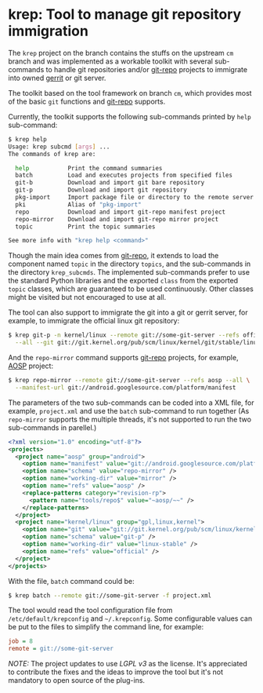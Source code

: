 krep: Tool to manage git repository immigration
================================================

The `krep` project on the branch contains the stuffs on the upstream `cm`
branch and was implemented as a workable toolkit with several sub-commands to
handle git repositories and/or [git-repo] projects to immigrate into owned
[gerrit] or git server.

The toolkit based on the tool framework on branch `cm`, which provides most of
the basic `git` functions and [git-repo] supports.

Currently, the toolkit supports the following sub-commands printed by `help`
sub-command:

```bash
$ krep help
Usage: krep subcmd [args] ...
The commands of krep are:

  help           Print the command summaries
  batch          Load and executes projects from specified files
  git-b          Download and import git bare repository
  git-p          Download and import git repository
  pkg-import     Import package file or directory to the remote server
  pki            Alias of "pkg-import"
  repo           Download and import git-repo manifest project
  repo-mirror    Download and import git-repo mirror project
  topic          Print the topic summaries

See more info with "krep help <command>"
```

Though the main idea comes from [git-repo][], it extends to load the component
named `topic` in the directory `topics`, and the sub-commands in the directory
`krep_subcmds`. The implemented sub-commands prefer to use the standard Python
libraries and the exported `class` from the exported `topic` classes, which are
guaranteed to be used continuously. Other classes might be visited but not
encouraged to use at all.

The tool can also support to immigrate the git into a git or gerrit server, for
example, to immigrate the official linux git repository:

```bash
$ krep git-p -n kernel/linux --remote git://some-git-server --refs official \
  --all --git git://git.kernel.org/pub/scm/linux/kernel/git/stable/linux-stable.git
```

And the `repo-mirror` command supports [git-repo] projects, for example, [AOSP]
project:

```bash
$ krep repo-mirror --remote git://some-git-server --refs aosp --all \
  --manifest-url git://android.googlesource.com/platform/manifest
```

The parameters of the two sub-commands can be coded into a XML file, for
example, `project.xml` and use the `batch` sub-command to run together (As
`repo-mirror` supports the multiple threads, it's not supported to run the two
sub-commands in parellel.)

```xml
<?xml version="1.0" encoding="utf-8"?>
<projects>
  <project name="aosp" group="android">
    <option name="manifest" value="git://android.googlesource.com/platform/manifest" />
    <option name="schema" value="repo-mirror" />
    <option name="working-dir" value="mirror" />
    <option name="refs" value="aosp" />
    <replace-patterns category="revision-rp">
      <pattern name="tools/repo$" value="~aosp/~~" />
    </replace-patterns>
  </project>
  <project name="kernel/linux" group="gpl,linux,kernel">
    <option name="git" value="git://git.kernel.org/pub/scm/linux/kernel/git/stable/linux-stable.git" />
    <option name="schema" value="git-p" />
    <option name="working-dir" value="linux-stable" />
    <option name="refs" value="official" />
  </project>
</projects>
```

With the file, `batch` command could be:

```bash
$ krep batch --remote git://some-git-server -f project.xml
```

The tool would read the tool configuration file from `/etc/default/krepconfig`
and `~/.krepconfig`. Some configurable values can be put to the files to
simplify the command line, for example:

```ini
job = 8
remote = git://some-git-server
```

*NOTE:* The project updates to use *LGPL v3* as the license. It's appreciated to
contribute the fixes and the ideas to improve the tool but it's not mandatory to
open source of the plug-ins.

[AOSP]: https://source.android.com
[gerrit]: https://www.gerritcodereview.com
[git-repo]: https://gerrit.googlesource.com/git-repo
